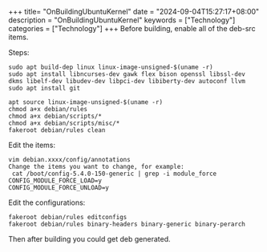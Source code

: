 +++
title= "OnBuildingUbuntuKernel"
date = "2024-09-04T15:27:17+08:00"
description = "OnBuildingUbuntuKernel"
keywords = ["Technology"]
categories = ["Technology"]
+++
Before building, enable all of the deb-src items.    

Steps:    

```
sudo apt build-dep linux linux-image-unsigned-$(uname -r)
sudo apt install libncurses-dev gawk flex bison openssl libssl-dev dkms libelf-dev libudev-dev libpci-dev libiberty-dev autoconf llvm
sudo apt install git

apt source linux-image-unsigned-$(uname -r)
chmod a+x debian/rules
chmod a+x debian/scripts/*
chmod a+x debian/scripts/misc/*
fakeroot debian/rules clean
```
Edit the items:    

```
vim debian.xxxx/config/annotations
Change the items you want to change, for example:    
 cat /boot/config-5.4.0-150-generic | grep -i module_force
CONFIG_MODULE_FORCE_LOAD=y
CONFIG_MODULE_FORCE_UNLOAD=y
```
Edit the configurations:    

```
fakeroot debian/rules editconfigs
fakeroot debian/rules binary-headers binary-generic binary-perarch
```
Then after building you could get deb generated.    
